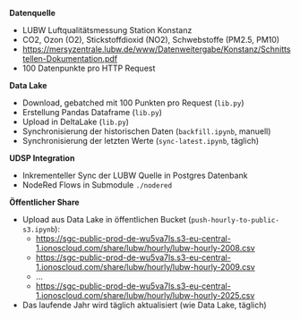 **Datenquelle**
- LUBW Luftqualitätsmessung Station Konstanz
- CO2, Ozon (O2), Stickstoffdioxid (NO2), Schwebstoffe (PM2.5, PM10)
- https://mersyzentrale.lubw.de/www/Datenweitergabe/Konstanz/Schnittstellen-Dokumentation.pdf
- 100 Datenpunkte pro HTTP Request


**Data Lake**
- Download, gebatched mit 100 Punkten pro Request (`lib.py`)
- Erstellung Pandas Dataframe (`lib.py`)
- Upload in DeltaLake (`lib.py`)
- Synchronisierung der historischen Daten (`backfill.ipynb`, manuell)
- Synchronisierung der letzten Werte (`sync-latest.ipynb`, täglich)

**UDSP Integration**
- Inkrementeller Sync der LUBW Quelle in Postgres Datenbank
- NodeRed Flows in Submodule `./nodered`


**Öffentlicher Share**
- Upload aus Data Lake in öffentlichen Bucket (`push-hourly-to-public-s3.ipynb`):
  - https://sgc-public-prod-de-wu5va7ls.s3-eu-central-1.ionoscloud.com/share/lubw/hourly/lubw-hourly-2008.csv
  - https://sgc-public-prod-de-wu5va7ls.s3-eu-central-1.ionoscloud.com/share/lubw/hourly/lubw-hourly-2009.csv
  - ...
  - https://sgc-public-prod-de-wu5va7ls.s3-eu-central-1.ionoscloud.com/share/lubw/hourly/lubw-hourly-2025.csv
- Das laufende Jahr wird täglich aktualisiert (wie Data Lake, täglich)

